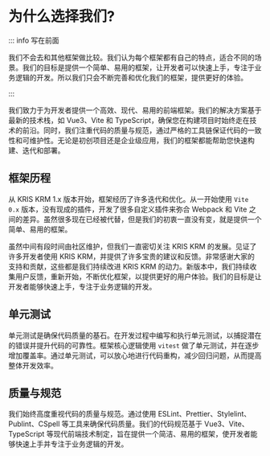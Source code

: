 # 为什么选择我们?

::: info 写在前面

我们不会去和其他框架做比较。我们认为每个框架都有自己的特点，适合不同的场景。我们的目标是提供一个简单、易用的框架，让开发者可以快速上手，专注于业务逻辑的开发。所以我们只会不断完善和优化我们的框架，提供更好的体验。

:::

我们致力于为开发者提供一个高效、现代、易用的前端框架。我们的解决方案基于最新的技术栈，如 Vue3、Vite 和 TypeScript，确保您在构建项目时始终走在技术的前沿。同时，我们注重代码的质量与规范，通过严格的工具链保证代码的一致性和可维护性。无论是初创项目还是企业级应用，我们的框架都能帮助您快速构建、迭代和部署。

## 框架历程

从 KRIS KRM 1.x 版本开始，框架经历了许多迭代和优化。从一开始使用 `Vite 0.x` 版本，没有现成的插件，开发了很多自定义插件来弥合 Webpack 和 Vite 之间的差异。虽然很多现在已经被代替，但是我们的初衷一直没有变，就是提供一个简单、易用的框架。

虽然中间有段时间由社区维护，但我们一直密切关注 KRIS KRM 的发展。见证了许多开发者使用 KRIS KRM，并提供了许多宝贵的建议和反馈。非常感谢大家的支持和贡献，这些都是我们持续改进 KRIS KRM 的动力。新版本中，我们持续收集用户反馈，重新开始，不断优化框架，以提供更好的用户体验。我们的目标是让开发者能够快速上手，专注于业务逻辑的开发。

## 单元测试

单元测试是确保代码质量的基石。在开发过程中编写和执行单元测试，以捕捉潜在的错误并提升代码的可靠性。框架核心逻辑使用 `vitest` 做了单元测试，并在逐步增加覆盖率。通过单元测试，可以放心地进行代码重构，减少回归问题，从而提高整体开发效率。

## 质量与规范

我们始终高度重视代码的质量与规范。通过使用 ESLint、Prettier、Stylelint、Publint、CSpell 等工具来确保代码质量。我们的代码规范基于 Vue3、Vite、TypeScript 等现代前端技术制定，旨在提供一个简洁、易用的框架，使开发者能够快速上手并专注于业务逻辑的开发。
